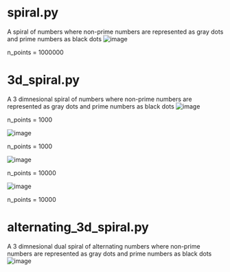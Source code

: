 # spiral.py
A spiral of numbers where non-prime numbers are represented as gray dots and prime numbers as black dots
![image](https://github.com/user-attachments/assets/9a2be51e-7ecc-47f2-a21e-00b0769492f6)

n_points = 1000000

# 3d_spiral.py
A 3 dimnesional spiral of numbers where non-prime numbers are represented as gray dots and prime numbers as black dots
![image](https://github.com/user-attachments/assets/52ef5316-e93f-402e-9dfd-7a43b72ab07b)

n_points = 1000


![image](https://github.com/user-attachments/assets/f5fae944-6ed3-4eab-890f-2b90699e6117)

n_points = 1000


![image](https://github.com/user-attachments/assets/ebf9a691-ec32-41e0-a595-0a392590e2c4)

n_points = 10000

![image](https://github.com/user-attachments/assets/412de059-209f-48c0-977c-96ef05894316)

n_points = 10000

# alternating_3d_spiral.py
A 3 dimnesional dual spiral of alternating numbers where non-prime numbers are represented as gray dots and prime numbers as black dots
![image](https://github.com/user-attachments/assets/e80d3084-f0bc-407a-aeaa-45ba7f7256a9)
